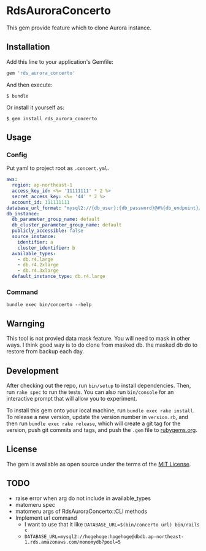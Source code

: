 # RdsAuroraConcerto

This gem provide feature which to clone Aurora instance.

## Installation

Add this line to your application's Gemfile:

```ruby
gem 'rds_aurora_concerto'
```

And then execute:

    $ bundle

Or install it yourself as:

    $ gem install rds_aurora_concerto

## Usage
### Config
Put yaml to project root as `.concert.yml`.

```yaml
aws:
  region: ap-northeast-1
  access_key_id: <%= '11111111' * 2 %>
  secret_access_key: <%= '44' * 2 %>
  account_id: 111111111
database_url_format: "mysql2://{db_user}:{db_password}@#%{db_endpoint}/{db_name}?pool=5"
db_instance:
  db_parameter_group_name: default
  db_cluster_parameter_group_name: default
  publicly_accessible: false
  source_instance:
    identifier: a
    cluster_identifier: b
  available_types:
    - db.r4.large
    - db.r4.2xlarge
    - db.r4.3xlarge
  default_instance_type: db.r4.large
```

### Command
```shell
bundle exec bin/concerto --help
```

## Warnging

This tool is not provied data mask feature. You will need to mask in other ways.
I think good way is to do clone from masked db. the masked db do to restore from backup each day.

## Development

After checking out the repo, run `bin/setup` to install dependencies. Then, run `rake spec` to run the tests. You can also run `bin/console` for an interactive prompt that will allow you to experiment.

To install this gem onto your local machine, run `bundle exec rake install`. To release a new version, update the version number in `version.rb`, and then run `bundle exec rake release`, which will create a git tag for the version, push git commits and tags, and push the `.gem` file to [rubygems.org](https://rubygems.org).


## License

The gem is available as open source under the terms of the [MIT License](https://opensource.org/licenses/MIT).

## TODO
* raise error when arg do not include in available_types
* matomeru spec
* matomeru args of RdsAuroraConcerto::CLI methods
* Implement url command
  * I want to use that it like `DATABASE_URL=$(bin/concerto url) bin/rails c`
  * `DATABASE_URL=mysql2://hogehoge:hogehoge@dbdb.ap-northeast-1.rds.amazonaws.com/monomydb?pool=5`
